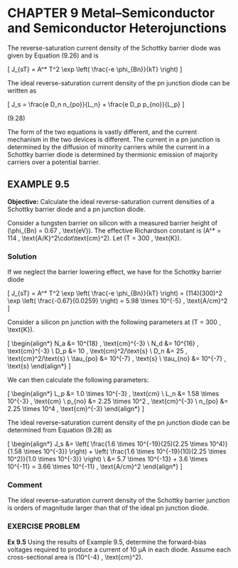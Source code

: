 # CHAPTER 9 Metal–Semiconductor and Semiconductor Heterojunctions

The reverse-saturation current density of the Schottky barrier diode was given by Equation (9.26) and is

\[
J_{sT} = A^* T^2 \exp \left( \frac{-e \phi_{Bn}}{kT} \right)
\]

The ideal reverse-saturation current density of the pn junction diode can be written as

\[
J_s = \frac{e D_n n_{po}}{L_n} + \frac{e D_p p_{no}}{L_p}
\]

(9.28)

The form of the two equations is vastly different, and the current mechanism in the two devices is different. The current in a pn junction is determined by the diffusion of minority carriers while the current in a Schottky barrier diode is determined by thermionic emission of majority carriers over a potential barrier.

## EXAMPLE 9.5

**Objective:** Calculate the ideal reverse-saturation current densities of a Schottky barrier diode and a pn junction diode.

Consider a tungsten barrier on silicon with a measured barrier height of \(\phi_{Bn} = 0.67 \, \text{eV}\). The effective Richardson constant is \(A^* = 114 \, \text{A/K}^2\cdot\text{cm}^2\). Let \(T = 300 \, \text{K}\).

### Solution

If we neglect the barrier lowering effect, we have for the Schottky barrier diode

\[
J_{sT} = A^* T^2 \exp \left( \frac{-e \phi_{Bn}}{kT} \right) = (114)(300)^2 \exp \left( \frac{-0.67}{0.0259} \right) = 5.98 \times 10^{-5} \, \text{A/cm}^2
\]

Consider a silicon pn junction with the following parameters at \(T = 300 \, \text{K}\).

\[
\begin{align*}
N_a &= 10^{18} \, \text{cm}^{-3} \\
N_d &= 10^{16} \, \text{cm}^{-3} \\
D_p &= 10 \, \text{cm}^2/\text{s} \\
D_n &= 25 \, \text{cm}^2/\text{s} \\
\tau_{po} &= 10^{-7} \, \text{s} \\
\tau_{no} &= 10^{-7} \, \text{s}
\end{align*}
\]

We can then calculate the following parameters:

\[
\begin{align*}
L_p &= 1.0 \times 10^{-3} \, \text{cm} \\
L_n &= 1.58 \times 10^{-3} \, \text{cm} \\
p_{no} &= 2.25 \times 10^2 \, \text{cm}^{-3} \\
n_{po} &= 2.25 \times 10^4 \, \text{cm}^{-3}
\end{align*}
\]

The ideal reverse-saturation current density of the pn junction diode can be determined from Equation (9.28) as

\[
\begin{align*}
J_s &= \left( \frac{1.6 \times 10^{-19}(25)(2.25 \times 10^4)}{1.58 \times 10^{-3}} \right) + \left( \frac{1.6 \times 10^{-19}(10)(2.25 \times 10^2)}{1.0 \times 10^{-3}} \right) \\
&= 5.7 \times 10^{-13} + 3.6 \times 10^{-11} = 3.66 \times 10^{-11} \, \text{A/cm}^2
\end{align*}
\]

### Comment

The ideal reverse-saturation current density of the Schottky barrier junction is orders of magnitude larger than that of the ideal pn junction diode.

### EXERCISE PROBLEM

**Ex 9.5** Using the results of Example 9.5, determine the forward-bias voltages required to produce a current of 10 μA in each diode. Assume each cross-sectional area is \(10^{-4} \, \text{cm}^2\).